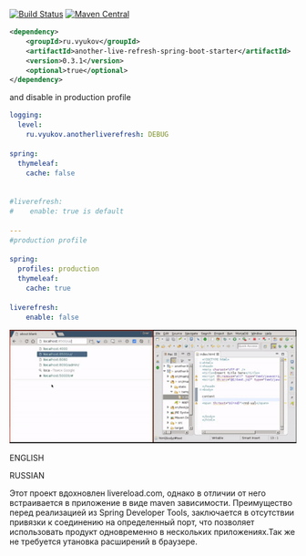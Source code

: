 [![Build Status](https://travis-ci.org/akaGelo/another-live-refresh.svg?branch=master)](https://travis-ci.org/akaGelo/another-live-refresh)
[![Maven Central](https://maven-badges.herokuapp.com/maven-central/ru.vyukov/another-live-refresh/badge.svg)](https://maven-badges.herokuapp.com/maven-central/ru.vyukov/another-live-refresh)

```xml
<dependency>
    <groupId>ru.vyukov</groupId>
    <artifactId>another-live-refresh-spring-boot-starter</artifactId>
    <version>0.3.1</version>
    <optional>true</optional>
</dependency>

```

and disable in production profile
```yml
logging:
  level:
    ru.vyukov.anotherliverefresh: DEBUG

spring:
  thymeleaf:
    cache: false


#liverefresh:
#    enable: true is default
  
---
#production profile
 
spring:
  profiles: production
  thymeleaf:
    cache: true

liverefresh:
    enable: false

```

![demo gif](https://raw.githubusercontent.com/akaGelo/another-live-refresh/master/demo.gif)

ENGLISH



RUSSIAN



Этот проект вдохновлен livereload.com, однако в отличии от него встраивается в приложение в виде maven зависимости.
Преимущество перед реализацией из Spring Developer Tools, заключается в отсутствии привязки к соединению на определенный порт, что позволяет использовать продукт одновременно в нескольких приложениях.Так же не требуется утановка расширений в браузере.



